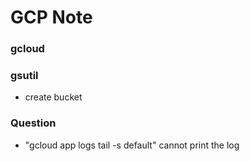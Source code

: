 # GCP Note

### gcloud

### gsutil 
* create bucket


### Question
* "gcloud app logs tail -s default" cannot print the log

